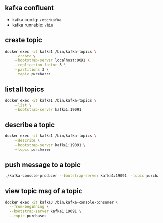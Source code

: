 ## kafka confluent

- kafka config: `/etc/kafka`
- kafka runnable: `/bin`

## create topic

```bash
docker exec -it kafka1 /bin/kafka-topics \
    --create \
    --bootstrap-server localhost:9091 \
    --replication-factor 3 \
    --partitions 3 \
    --topic purchases
```

## list all topics

```bash
docker exec -it kafka1 /bin/kafka-topics \
    --list \
    --bootstrap-server kafka1:19091
```

## describe a topic

```bash
docker exec -it kafka1 /bin/kafka-topics \
    --describe \
    --bootstrap-server kafka1:19091 \
    --topic purchases
```

## push message to a topic

```bash
./kafka-console-producer --bootstrap-server kafka1:19091 --topic purchases
```

## view topic msg of a topic

```bash
docker exec -it kafka3 /bin/kafka-console-consumer \
  --from-beginning \
  --bootstrap-server kafka1:19091 \
  --topic purchases
```
